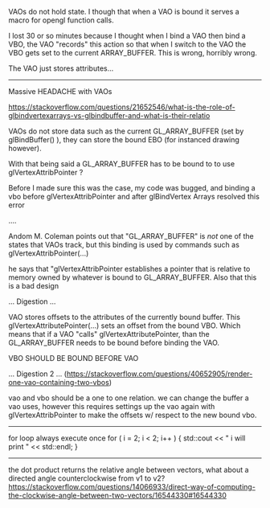 VAOs do not hold state.
I though that when a VAO is bound it serves a macro for opengl function calls.

I lost 30 or so minutes because I thought when I bind a VAO then bind a VBO,
the VAO "records" this action so that when I switch to the VAO the VBO gets
set to the current ARRAY_BUFFER. This is wrong, horribly wrong.

The VAO just stores attributes...

---

Massive HEADACHE with VAOs

https://stackoverflow.com/questions/21652546/what-is-the-role-of-glbindvertexarrays-vs-glbindbuffer-and-what-is-their-relatio

VAOs do not store data such as the current GL_ARRAY_BUFFER (set by glBindBuffer() ),
they can store the bound EBO (for instanced drawing however).

With that being said a GL_ARRAY_BUFFER has to be bound to
to use glVertexAttribPointer ?

Before I made sure this was the case, my code was bugged, and binding a vbo 
before glVertexAttribPointer and after glBindVertex Arrays resolved this error

....

Andom M. Coleman points out that "GL_ARRAY_BUFFER" is *not* one of the states that VAOs track,
but this binding is used by commands such as glVertexAttribPointer(...)

he says that "glVertexAttribPointer establishes a pointer that is relative to memory owned by whatever
is bound to GL_ARRAY_BUFFER. Also that this is a bad design

... Digestion ...

VAO stores offsets to the attributes of the currently bound buffer.
This glVertexAttributePointer(...) sets an offset from the bound VBO.
Which means that if a VAO "calls" glVertexAttributePointer, than
the GL_ARRAY_BUFFER needs to be bound before binding the VAO.

VBO SHOULD BE BOUND BEFORE VAO

... Digestion 2 ... (https://stackoverflow.com/questions/40652905/render-one-vao-containing-two-vbos)

vao and vbo should be a one to one relation.
we can change the buffer a vao uses, however this requires settings up the vao again
with glVertexAttribPointer to make the offsets w/ respect to the new bound vbo.

---

for loop always execute once
for ( i = 2; i < 2; i++ ) {
  std::cout << " i will print " << std::endl;
}

---

the dot product returns the relative angle between vectors, what about a directed angle counterclockwise from v1 to v2?
https://stackoverflow.com/questions/14066933/direct-way-of-computing-the-clockwise-angle-between-two-vectors/16544330#16544330
